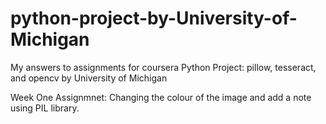 # python-project-by-University-of-Michigan
My answers to assignments for coursera Python Project: pillow, tesseract, and opencv by University of Michigan

Week One Assignmnet:
  Changing the colour of the image and add a note using PIL library.

